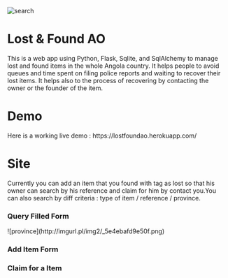 ![search](http://imgurl.pl/img2/_5e4ebafd85c6f.png)

<h1>Lost & Found AO</h1>
This is a web app using Python, Flask, Sqlite, and SqlAlchemy to manage lost and found items in the whole Angola country. It helps people to avoid queues and time spent on filing police reports and waiting to recover their lost items. It helps also to the process of recovering by contacting the owner or the founder of the item.

<h1>Demo</h1>
Here is a working live demo : https://lostfoundao.herokuapp.com/

<h1>Site</h1> 
Currently you can add an item that you found with tag as lost so that his owner can search by his reference and claim for him by contact you.You can also search by diff criteria : type of item / reference / province. 

<h3>Query Filled Form</h3>
![province](http://imgurl.pl/img2/_5e4ebafd9e50f.png)

<h3>Add Item Form</h3>
<h3>Claim for a Item</h3>


